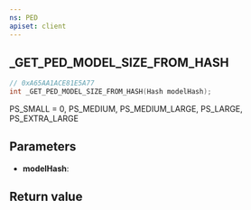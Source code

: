 ```yaml
---
ns: PED
apiset: client
---
```

## _GET_PED_MODEL_SIZE_FROM_HASH

```c
// 0xA65AA1ACE81E5A77
int _GET_PED_MODEL_SIZE_FROM_HASH(Hash modelHash);
```

PS_SMALL = 0,
PS_MEDIUM,
PS_MEDIUM_LARGE,
PS_LARGE,
PS_EXTRA_LARGE

## Parameters
* **modelHash**:

## Return value